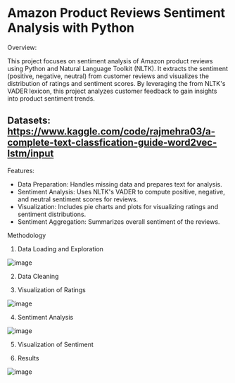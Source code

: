 # **Amazon Product Reviews Sentiment Analysis with Python**

Overview:

This project focuses on sentiment analysis of Amazon product reviews using Python and Natural Language Toolkit (NLTK). It extracts the sentiment (positive, negative, neutral) from customer reviews and visualizes the distribution of ratings and sentiment scores. By leveraging the  from NLTK's VADER lexicon, this project analyzes customer feedback to gain insights into product sentiment trends.

## Datasets: https://www.kaggle.com/code/rajmehra03/a-complete-text-classfication-guide-word2vec-lstm/input

Features:

- Data Preparation: Handles missing data and prepares text for analysis.
- Sentiment Analysis: Uses NLTK's VADER to compute positive, negative, and neutral sentiment scores for reviews.
- Visualization: Includes pie charts and plots for visualizing ratings and sentiment distributions.
- Sentiment Aggregation: Summarizes overall sentiment of the reviews.

Methodology
1. Data Loading and Exploration

![image](https://github.com/user-attachments/assets/79ec5775-bf4d-48ea-845b-37b59b0481f9)

2. Data Cleaning

3. Visualization of Ratings

![image](https://github.com/user-attachments/assets/bd2451f2-0af8-46cb-b3c3-413969b6799c)

4. Sentiment Analysis

![image](https://github.com/user-attachments/assets/2af1968a-8881-4ad3-b6af-2d71f2cf06c4)

5. Visualization of Sentiment

6. Results

![image](https://github.com/user-attachments/assets/3937792c-1e33-4c60-8858-4f1dc5444e6d)

